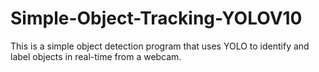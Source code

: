 # Simple-Object-Tracking-YOLOV10
This is a simple object detection program that uses YOLO to identify and label objects in real-time from a webcam.
